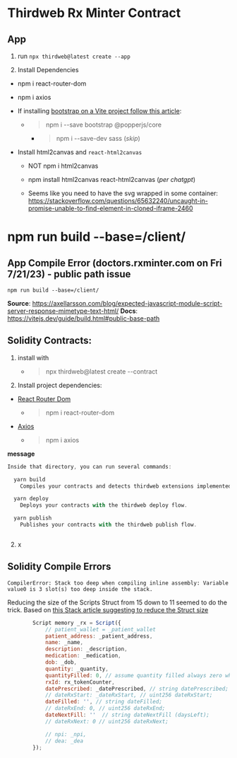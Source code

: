 # Thirdweb Rx Minter Contract

## App

1. run `npx thirdweb@latest create --app`

2. Install Dependencies

  - npm i react-router-dom

  - npm i axios

  - If installing [bootstrap on a Vite project follow this article](): 
    
    - > npm i --save bootstrap @popperjs/core
      - > npm i --save-dev sass (_skip_)

  - Install html2canvas and `react-html2canvas` 
    - NOT npm i html2canvas 
    - npm install html2canvas react-html2canvas (_per chatgpt_)

    - Seems like you need to have the svg wrapped in some container: https://stackoverflow.com/questions/65632240/uncaught-in-promise-unable-to-find-element-in-cloned-iframe-2460


# npm run build --base=/client/
## App Compile Error (doctors.rxminter.com on Fri 7/21/23) - public path issue

`npm run build --base=/client/`

**Source**: https://axellarsson.com/blog/expected-javascript-module-script-server-response-mimetype-text-html/
**Docs**: https://vitejs.dev/guide/build.html#public-base-path


## Solidity Contracts:

1. install with

    - > npx thirdweb@latest create --contract


2. Install project dependencies: 

  - [React Router Dom](https://www.npmjs.com/package/react-router-dom)
    - > npm i react-router-dom

  - [Axios](https://www.npmjs.com/package/axios)
    - > npm i axios


**message**
```js
Inside that directory, you can run several commands:

  yarn build
    Compiles your contracts and detects thirdweb extensions implemented on them.

  yarn deploy
    Deploys your contracts with the thirdweb deploy flow.

  yarn publish
    Publishes your contracts with the thirdweb publish flow.



```

2. x



## Solidity Compile Errors

`CompilerError: Stack too deep when compiling inline assembly: Variable value0 is 3 slot(s) too deep inside the stack.`

Reducing the size of the Scripts Struct from 15 down to 11 seemed to do the trick. 
Based on [this Stack article suggesting to reduce the Struct size](https://ethereum.stackexchange.com/questions/144578/stack-too-deep-when-compiling-inline-assembly-variable-headstart)

```js
        Script memory _rx = Script({
            // patient_wallet = _patient_wallet
            patient_address: _patient_address,
            name: _name,
            description: _description,
            medication: _medication,
            dob: _dob,
            quantity: _quantity,
            quantityFilled: 0, // assume quantity filled always zero when script written.
            rxId: rx_tokenCounter,
            datePrescribed: _datePrescribed, // string datePrescribed;
            // dateRxStart: _dateRxStart, // uint256 dateRxStart;
            dateFilled: '', // string dateFilled;
            // dateRxEnd: 0, // uint256 dateRxEnd;
            dateNextFill: ''  // string dateNextFill (daysLeft);
            // dateRxNext: 0 // uint256 dateRxNext;

            // npi: _npi,
            // dea: _dea
        });

```